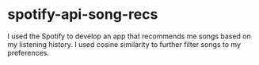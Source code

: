 # spotify-api-song-recs
I used the Spotify to develop an app that recommends me songs based on my listening history. I used cosine similarity to further filter songs to my preferences.
